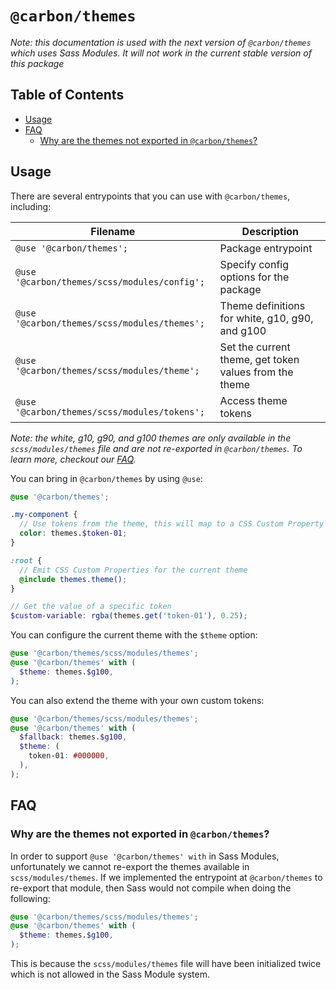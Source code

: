 # `@carbon/themes`

_Note: this documentation is used with the next version of `@carbon/themes`
which uses Sass Modules. It will not work in the current stable version of this
package_

<!-- prettier-ignore-start -->
<!-- START doctoc generated TOC please keep comment here to allow auto update -->
<!-- DON'T EDIT THIS SECTION, INSTEAD RE-RUN doctoc TO UPDATE -->
## Table of Contents

- [Usage](#usage)
- [FAQ](#faq)
  - [Why are the themes not exported in `@carbon/themes`?](#why-are-the-themes-not-exported-in-carbonthemes)

<!-- END doctoc generated TOC please keep comment here to allow auto update -->
<!-- prettier-ignore-end -->

## Usage

There are several entrypoints that you can use with `@carbon/themes`, including:

| Filename                                     | Description                                            |
| -------------------------------------------- | ------------------------------------------------------ |
| `@use '@carbon/themes';`                     | Package entrypoint                                     |
| `@use '@carbon/themes/scss/modules/config';` | Specify config options for the package                 |
| `@use '@carbon/themes/scss/modules/themes';` | Theme definitions for white, g10, g90, and g100        |
| `@use '@carbon/themes/scss/modules/theme';`  | Set the current theme, get token values from the theme |
| `@use '@carbon/themes/scss/modules/tokens';` | Access theme tokens                                    |

_Note: the white, g10, g90, and g100 themes are only available in the
`scss/modules/themes` file and are not re-exported in `@carbon/themes`. To learn
more, checkout our [FAQ](#why-are-the-themes-not-exported-in-carbonthemes)._

You can bring in `@carbon/themes` by using `@use`:

```scss
@use '@carbon/themes';

.my-component {
  // Use tokens from the theme, this will map to a CSS Custom Property
  color: themes.$token-01;
}

:root {
  // Emit CSS Custom Properties for the current theme
  @include themes.theme();
}

// Get the value of a specific token
$custom-variable: rgba(themes.get('token-01'), 0.25);
```

You can configure the current theme with the `$theme` option:

```scss
@use '@carbon/themes/scss/modules/themes';
@use '@carbon/themes' with (
  $theme: themes.$g100,
);
```

You can also extend the theme with your own custom tokens:

```scss
@use '@carbon/themes/scss/modules/themes';
@use '@carbon/themes' with (
  $fallback: themes.$g100,
  $theme: (
    token-01: #000000,
  ),
);
```

## FAQ

### Why are the themes not exported in `@carbon/themes`?

In order to support `@use '@carbon/themes' with` in Sass Modules, unfortunately
we cannot re-export the themes available in `scss/modules/themes`. If we
implemented the entrypoint at `@carbon/themes` to re-export that module, then
Sass would not compile when doing the following:

```scss
@use '@carbon/themes/scss/modules/themes';
@use '@carbon/themes' with (
  $theme: themes.$g100,
);
```

This is because the `scss/modules/themes` file will have been initialized twice
which is not allowed in the Sass Module system.
